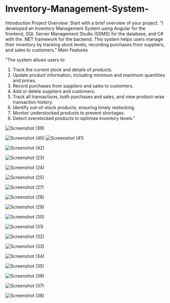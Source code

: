 # Inventory-Management-System-

Introduction
Project Overview: Start with a brief overview of your project.
"I developed an Inventory Management System using Angular for the frontend, SQL Server Management Studio (SSMS) for the database, and C# with the .NET framework for the backend. This system helps users manage their inventory by tracking stock levels, recording purchases from suppliers, and sales to customers."
Main Features

"The system allows users to:
1. Track the current stock and details of products.
2. Update product information, including minimum and maximum quantities and prices.
3. Record purchases from suppliers and sales to customers.
4. Add or delete suppliers and customers.
5. Track all transactions, both purchases and sales, and view product-wise transaction history.
6. Identify out-of-stock products, ensuring timely restocking.
7. Monitor understocked products to prevent shortages.
8. Detect overstocked products to optimize inventory levels."


![Screenshot (39)](https://github.com/user-attachments/assets/d5223416-de95-481f-b613-a721d5505e58)

![Screenshot (40)](https://github.com/user-attachments/assets/ec6e1119-391f-4c51-a53f-30ba210e9a8e)
![Screenshot (41)](https://github.com/user-attachments/assets/d8edc0fe-ec45-4613-badc-a6afb6e531ec)

![Screenshot (42)](https://github.com/user-attachments/assets/4d0e9c66-2e38-4fc9-b21c-8679280d74b4)

![Screenshot (23)](https://github.com/user-attachments/assets/0b8d42ce-e7f8-45d6-93ed-ade26f349c3e)

![Screenshot (24)](https://github.com/user-attachments/assets/53704ac2-7d97-4dc1-8189-18bb5e5137d0)

![Screenshot (25)](https://github.com/user-attachments/assets/365a57b4-dd4b-468e-8bd7-ea2b0d4f06ef)

![Screenshot (27)](https://github.com/user-attachments/assets/89ed16b2-7499-4b5c-afe2-8aa172510d2b)

![Screenshot (28)](https://github.com/user-attachments/assets/de2bd049-ea47-4f9f-b158-e5ddc6a8a134)

![Screenshot (29)](https://github.com/user-attachments/assets/0330c8d9-ab3f-4ec3-8c9e-51f230fe1fde)

![Screenshot (30)](https://github.com/user-attachments/assets/3ccdbd65-9c01-45e4-8d47-e9d4ff2ed10f)

![Screenshot (31)](https://github.com/user-attachments/assets/76b9195b-fc54-42b1-b291-298599786520)

![Screenshot (32)](https://github.com/user-attachments/assets/aa020624-6efb-400e-a1ee-015e623f35a4)

![Screenshot (33)](https://github.com/user-attachments/assets/f2bb3a74-2cc7-40fc-90ac-27ee0814d79f)

![Screenshot (34)](https://github.com/user-attachments/assets/924a6a10-7cb6-4cbe-b721-0c4de34e6eed)

![Screenshot (35)](https://github.com/user-attachments/assets/f1ffe89c-d924-4d0c-9622-dbbde40a9162)

![Screenshot (36)](https://github.com/user-attachments/assets/b2c62a18-19ea-4d3b-b39a-5ee6e95fc44a)


![Screenshot (37)](https://github.com/user-attachments/assets/14b48633-6e8e-4d54-bb0c-1c2460bf1443)


![Screenshot (38)](https://github.com/user-attachments/assets/0fe21648-f400-4431-bca0-1c0c05631da2)









